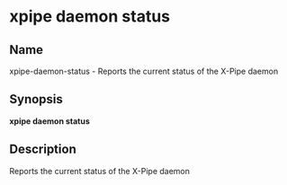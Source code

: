 # xpipe daemon status

<h2 id="_name">Name</h2>
<div class="sectionbody">
<p>xpipe-daemon-status - Reports the current status of the X-Pipe daemon</p>
</div>
<div class="sect1">
<h2 id="_synopsis">Synopsis</h2>
<div class="sectionbody">
<div class="paragraph">
<p><strong>xpipe daemon status</strong></p>
</div>
</div>
</div>
<div class="sect1">
<h2 id="_description">Description</h2>
<div class="sectionbody">
<div class="paragraph">
<p>Reports the current status of the X-Pipe daemon</p>
</div>
</div>
</div>
